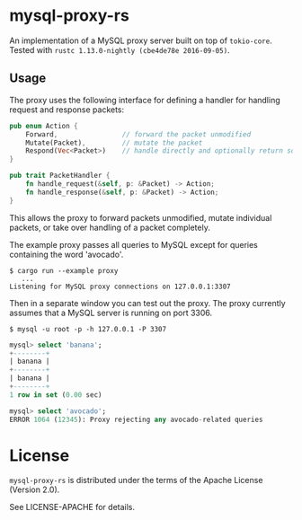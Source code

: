 # mysql-proxy-rs

An implementation of a MySQL proxy server built on top of `tokio-core`. Tested with `rustc 1.13.0-nightly (cbe4de78e 2016-09-05)`.

## Usage

The proxy uses the following interface for defining a handler for handling request and response packets:

```rust
pub enum Action {
    Forward,                // forward the packet unmodified
    Mutate(Packet),         // mutate the packet
    Respond(Vec<Packet>)    // handle directly and optionally return some packets
}

pub trait PacketHandler {
    fn handle_request(&self, p: &Packet) -> Action;
    fn handle_response(&self, p: &Packet) -> Action;
}
```

This allows the proxy to forward packets unmodified, mutate individual packets, or take over handling of a packet completely.

The example proxy passes all queries to MySQL except for queries containing the word 'avocado'.

```
$ cargo run --example proxy
   ...
Listening for MySQL proxy connections on 127.0.0.1:3307
```

Then in a separate window you can test out the proxy. The proxy currently assumes that a MySQL server is running on port 3306.

```
$ mysql -u root -p -h 127.0.0.1 -P 3307
```

```sql
mysql> select 'banana';
+--------+
| banana |
+--------+
| banana |
+--------+
1 row in set (0.00 sec)

mysql> select 'avocado';
ERROR 1064 (12345): Proxy rejecting any avocado-related queries
```

# License

`mysql-proxy-rs` is  distributed under the terms of the Apache License (Version 2.0).

See LICENSE-APACHE for details.

